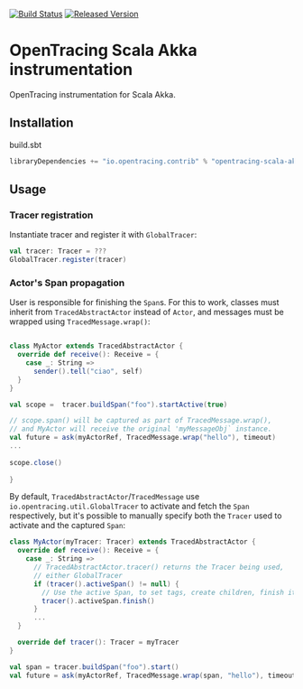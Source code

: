 [![Build Status][ci-img]][ci] [![Released Version][maven-img]][maven]

# OpenTracing Scala Akka instrumentation
OpenTracing instrumentation for Scala Akka.

## Installation

build.sbt
```sbt
libraryDependencies += "io.opentracing.contrib" % "opentracing-scala-akka" % "VERSION"
```

## Usage

### Tracer registration

Instantiate tracer and register it with `GlobalTracer`:
```scala
val tracer: Tracer = ???
GlobalTracer.register(tracer)
```

### Actor's Span propagation

User is responsible for finishing the `Span`s. For this to work, classes must
inherit from `TracedAbstractActor` instead of `Actor`, and messages must be wrapped using
`TracedMessage.wrap()`:

```scala

class MyActor extends TracedAbstractActor {
  override def receive(): Receive = {
    case _: String =>
      sender().tell("ciao", self)
  }
}

val scope =  tracer.buildSpan("foo").startActive(true)

// scope.span() will be captured as part of TracedMessage.wrap(),
// and MyActor will receive the original 'myMessageObj` instance.
val future = ask(myActorRef, TracedMessage.wrap("hello"), timeout)
...
    
scope.close()
    
}
```

By default, `TracedAbstractActor`/`TracedMessage` use `io.opentracing.util.GlobalTracer`
to activate and fetch the `Span` respectively, but it's possible to manually specify
both the `Tracer` used to activate and the captured `Span`:

```scala
class MyActor(myTracer: Tracer) extends TracedAbstractActor {
  override def receive(): Receive = {
    case _: String =>
      // TracedAbstractActor.tracer() returns the Tracer being used,
      // either GlobalTracer 
      if (tracer().activeSpan() != null) {
        // Use the active Span, to set tags, create children, finish it, etc.
        tracer().activeSpan.finish()
      }
      ...
  }

  override def tracer(): Tracer = myTracer
}

val span = tracer.buildSpan("foo").start()
val future = ask(myActorRef, TracedMessage.wrap(span, "hello"), timeout);
```

[ci-img]: https://travis-ci.org/opentracing-contrib/scala-akka.svg?branch=master
[ci]: https://travis-ci.org/opentracing-contrib/scala-akka
[maven-img]: https://img.shields.io/maven-central/v/io.opentracing.contrib/opentracing-scala-akka.svg
[maven]: http://search.maven.org/#search%7Cga%7C1%7Copentracing-scala-akka
